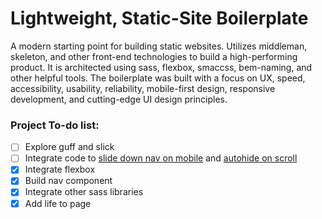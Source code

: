 # Lightweight, Static-Site Boilerplate
A modern starting point for building static websites. Utilizes middleman, skeleton, and other front-end technologies to build a high-performing product. It is architected using sass, flexbox, smaccss, bem-naming, and other helpful tools. The boilerplate was built with a focus on UX, speed, accessibility, usability, reliability, mobile-first design, responsive development, and cutting-edge UI design principles.

### Project To-do list:
- [ ] Explore guff and slick
- [ ] Integrate code to [slide down nav on mobile](https://codyhouse.co/demo/secondary-sliding-navigation/index.html) and [autohide on scroll](https://codyhouse.co/demo/auto-hiding-navigation/nav-hero-subnav.html)
- [X] Integrate flexbox
- [X] Build nav component
- [X] Integrate other sass libraries
- [X] Add life to page
